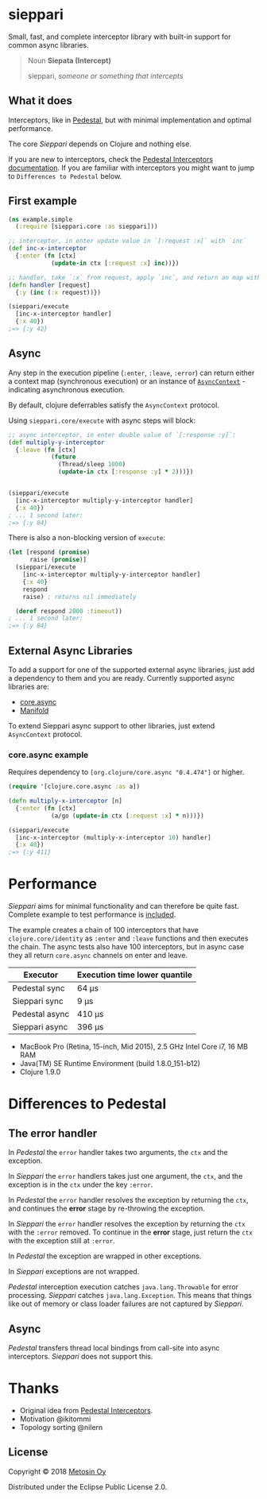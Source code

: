 # sieppari

Small, fast, and complete interceptor library with built-in support
for common async libraries.

> Noun
> **Siepata (Intercept)**
> 
>   sieppari, _someone or something that intercepts_

## What it does

Interceptors, like in [Pedestal](http://pedestal.io/reference/interceptors), but
with minimal implementation and optimal performance.

The core _Sieppari_ depends on Clojure and nothing else.

If you are new to interceptors, check the
[Pedestal Interceptors documentation](http://pedestal.io/reference/interceptors).
If you are familiar with interceptors you might want to jump to `Differences to Pedestal` below.

## First example

```clj
(ns example.simple
  (:require [sieppari.core :as sieppari]))

;; interceptor, in enter update value in `[:request :x]` with `inc`
(def inc-x-interceptor
  {:enter (fn [ctx]
            (update-in ctx [:request :x] inc))})

;; handler, take `:x` from request, apply `inc`, and return an map with `:y`
(defn handler [request]
  {:y (inc (:x request))})

(sieppari/execute 
  [inc-x-interceptor handler] 
  {:x 40})
;=> {:y 42}
```

## Async

Any step in the execution pipeline (`:enter`, `:leave`, `:error`) can return either a context map (synchronous execution) or an instance of [`AsyncContext`](https://github.com/metosin/sieppari/blob/develop/src/sieppari/async.clj) - indicating asynchronous execution.

By default, clojure deferrables satisfy the `AsyncContext` protocol.

Using `sieppari.core/execute` with async steps will block:

```clj
;; async interceptor, in enter double value of `[:response :y]`:
(def multiply-y-interceptor
  {:leave (fn [ctx]
            (future
              (Thread/sleep 1000)
              (update-in ctx [:response :y] * 2)))})


(sieppari/execute
  [inc-x-interceptor multiply-y-interceptor handler]
  {:x 40})
; ... 1 second later:
;=> {:y 84}
```

There is also a non-blocking version of `execute`:

```clj
(let [respond (promise)
      raise (promise)]
  (sieppari/execute
    [inc-x-interceptor multiply-y-interceptor handler]
    {:x 40}
    respond
    raise) ; returns nil immediately

  (deref respond 2000 :timeout))
; ... 1 second later:
;=> {:y 84}
```

## External Async Libraries

To add a support for one of the supported external async libraries, just add a dependency to them
and you are ready. Currently supported async libraries are:

* [core.async](https://github.com/clojure/core.async)
* [Manifold](https://github.com/ztellman/manifold)

To extend Sieppari async support to other libraries, just extend `AsyncContext` protocol.

### core.async example

Requires dependency to `[org.clojure/core.async "0.4.474"]` or higher.

```clj
(require '[clojure.core.async :as a])

(defn multiply-x-interceptor [n]
  {:enter (fn [ctx]
            (a/go (update-in ctx [:request :x] * n)))})

(sieppari/execute
  [inc-x-interceptor (multiply-x-interceptor 10) handler]
  {:x 40})
;=> {:y 411}
```

# Performance

_Sieppari_ aims for minimal functionality and can therefore be
quite fast. Complete example to test performance is 
[included](https://github.com/metosin/sieppari/blob/develop/examples/example/perf_testing.clj).

The example creates a chain of 100 interceptors that have 
`clojure.core/identity` as `:enter` and `:leave` functions and then
executes the chain. The async tests also have 100 interceptors, but
in async case they all return `core.async` channels on enter and leave. 

| Executor          | Execution time lower quantile |
| ----------------- | ----------------------------- |
| Pedestal sync     |  64 µs                        |
| Sieppari sync     |   9 µs                        |
| Pedestal async    | 410 µs                        |
| Sieppari async    | 396 µs                        |

* MacBook Pro (Retina, 15-inch, Mid 2015), 2.5 GHz Intel Core i7, 16 MB RAM
* Java(TM) SE Runtime Environment (build 1.8.0_151-b12)
* Clojure 1.9.0

# Differences to Pedestal

## The **error** handler

In _Pedestal_ the `error` handler takes two arguments, the `ctx` and
the exception.

In _Sieppari_ the `error` handlers takes just one argument, the `ctx`,
and the exception is in the `ctx` under the key `:error`.

In _Pedestal_ the `error` handler resolves the exception by returning
the `ctx`, and continues the **error** stage by re-throwing the exception.

In _Sieppari_ the `error` handler resolves the exception by returning
the `ctx` with the `:error` removed. To continue in the **error** 
stage, just return the `ctx` with the exception still at `:error`. 

In _Pedestal_ the exception are wrapped in other exceptions. 

In _Sieppari_ exceptions are not wrapped.

_Pedestal_ interception execution catches `java.lang.Throwable` for error 
processing. _Sieppari_ catches `java.lang.Exception`. This means that things 
like out of memory or class loader failures are not captured by _Sieppari_.

## Async

_Pedestal_ transfers thread local bindings from call-site into async interceptors.
_Sieppari_ does not support this.

# Thanks

* Original idea from [Pedestal Interceptors](https://github.com/pedestal/pedestal/tree/master/interceptor).
* Motivation @ikitommi
* Topology sorting @nilern 

## License

Copyright &copy; 2018 [Metosin Oy](https://www.metosin.fi/)

Distributed under the Eclipse Public License 2.0.

